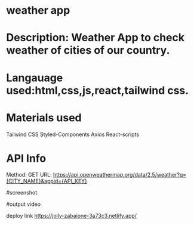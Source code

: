 #  weather app

# Description: Weather App to check weather of cities of our country.

# Langauage used:html,css,js,react,tailwind css.

# Materials used
Tailwind CSS Styled-Components Axios React-scripts

# API Info
Method: GET URL: https://api.openweathermap.org/data/2.5/weather?q={CITY_NAME}&appid={API_KEY}

#screenshot


#output video

deploy link
https://jolly-zabaione-3a73c3.netlify.app/
